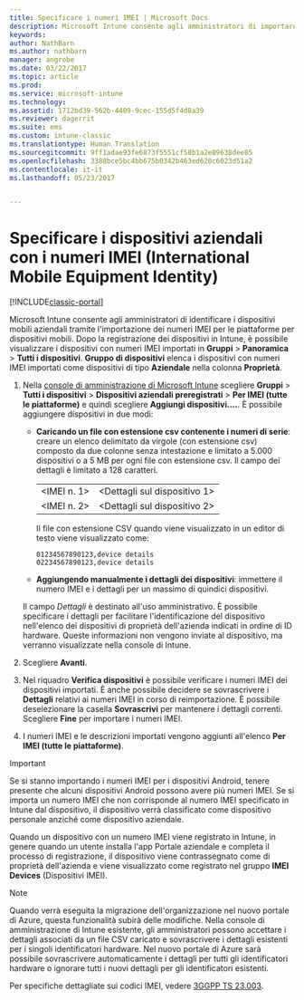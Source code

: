 ```yaml
---
title: Specificare i numeri IMEI | Microsoft Docs
description: Microsoft Intune consente agli amministratori di importare i numeri IMEI (International Mobile Equipment Identity) per le piattaforme per dispositivi mobili in modo da facilitare l&quot;identificazione dei dispositivi mobili aziendali
keywords: 
author: NathBarn
ms.author: nathbarn
manager: angrobe
ms.date: 03/22/2017
ms.topic: article
ms.prod: 
ms.service: microsoft-intune
ms.technology: 
ms.assetid: 1712bd39-562b-4409-9cec-155d5f4d8a39
ms.reviewer: dagerrit
ms.suite: ems
ms.custom: intune-classic
ms.translationtype: Human Translation
ms.sourcegitcommit: 9ff1adae93fe6873f5551cf58b1a2e89638dee85
ms.openlocfilehash: 3388bce5bc4bb675b0342b463ed620c6023d51a2
ms.contentlocale: it-it
ms.lasthandoff: 05/23/2017


---
```


# <a name="specify-corporate-owned-devices-with-international-mobile-equipment-identity-imei-numbers"></a>Specificare i dispositivi aziendali con i numeri IMEI (International Mobile Equipment Identity)

[!INCLUDE[classic-portal](../includes/classic-portal.md)]

Microsoft Intune consente agli amministratori di identificare i dispositivi mobili aziendali tramite l'importazione dei numeri IMEI per le piattaforme per dispositivi mobili. Dopo la registrazione dei dispositivi in Intune, è possibile visualizzare i dispositivi con numeri IMEI importati in **Gruppi** > **Panoramica** > **Tutti i dispositivi**. **Gruppo di dispositivi** elenca i dispositivi con numeri IMEI importati come dispositivi di tipo **Aziendale** nella colonna **Proprietà**.

1. Nella [console di amministrazione di Microsoft Intune](https://manage.microsoft.com) scegliere **Gruppi** &gt; **Tutti i dispositivi** &gt; **Dispositivi aziendali preregistrati** &gt;  **Per IMEI (tutte le piattaforme)** e quindi scegliere **Aggiungi dispositivi....**. È possibile aggiungere dispositivi in due modi:

    -   **Caricando un file con estensione csv contenente i numeri di serie**: creare un elenco delimitato da virgole (con estensione csv) composto da due colonne senza intestazione e limitato a 5.000 dispositivi o a 5 MB per ogni file con estensione csv. Il campo dei dettagli è limitato a 128 caratteri. 

        |||
        |-|-|
        |&lt;IMEI n. 1&gt;|&lt;Dettagli sul dispositivo 1&gt;|
        |&lt;IMEI n. 2&gt;|&lt;Dettagli sul dispositivo 2&gt;|
        Il file con estensione CSV quando viene visualizzato in un editor di testo viene visualizzato come:

        ```
        01234567890123,device details
        02234567890123,device details
        ```

    -   **Aggiungendo manualmente i dettagli dei dispositivi**: immettere il numero IMEI e i dettagli per un massimo di quindici dispositivi.

   Il campo *Dettagli* è destinato all'uso amministrativo. È possibile specificare i dettagli per facilitare l'identificazione del dispositivo nell'elenco dei dispositivi di proprietà dell'azienda indicati in ordine di ID hardware. Queste informazioni non vengono inviate al dispositivo, ma verranno visualizzate nella console di Intune.

2.   Scegliere **Avanti**.
3.  Nel riquadro **Verifica dispositivi** è possibile verificare i numeri IMEI dei dispositivi importati. È anche possibile decidere se sovrascrivere i **Dettagli** relativi ai numeri IMEI in corso di reimportazione. È possibile deselezionare la casella **Sovrascrivi** per mantenere i dettagli correnti. Scegliere **Fine** per importare i numeri IMEI.
4.  I numeri IMEI e le descrizioni importati vengono aggiunti all'elenco **Per IMEI (tutte le piattaforme)**.

> [!IMPORTANT]
> Se si stanno importando i numeri IMEI per i dispositivi Android, tenere presente che alcuni dispositivi Android possono avere più numeri IMEI. Se si importa un numero IMEI che non corrisponde al numero IMEI specificato in Intune dal dispositivo, il dispositivo verrà classificato come dispositivo personale anziché come dispositivo aziendale.

Quando un dispositivo con un numero IMEI viene registrato in Intune, in genere quando un utente installa l'app Portale aziendale e completa il processo di registrazione, il dispositivo viene contrassegnato come di proprietà dell'azienda e viene visualizzato come registrato nel gruppo **IMEI Devices** (Dispositivi IMEI).

>[!NOTE]
> Quando verrà eseguita la migrazione dell'organizzazione nel nuovo portale di Azure, questa funzionalità subirà delle modifiche. Nella console di amministrazione di Intune esistente, gli amministratori possono accettare i dettagli associati da un file CSV caricato e sovrascrivere i dettagli esistenti per i singoli identificatori hardware. Nel nuovo portale di Azure sarà possibile sovrascrivere automaticamente i dettagli per tutti gli identificatori hardware o ignorare tutti i nuovi dettagli per gli identificatori esistenti.

Per specifiche dettagliate sui codici IMEI, vedere [3GGPP TS 23.003](https://portal.3gpp.org/desktopmodules/Specifications/SpecificationDetails.aspx?specificationId=729).

